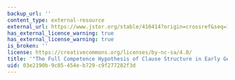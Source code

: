 ```yaml
---
backup_url: ''
content_type: external-resource
external_url: https://www.jstor.org/stable/416414?origin=crossref&seq=1#metadata_info_tab_contents
has_external_licence_warning: true
has_external_license_warning: true
is_broken: ''
license: https://creativecommons.org/licenses/by-nc-sa/4.0/
title: '"The Full Competence Hypothesis of Clause Structure in Early German."'
uid: 03e2190b-9c85-454e-b729-c9f277282f3d
---
```


